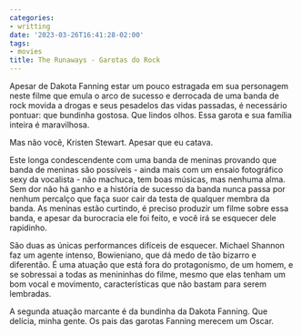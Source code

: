 ```yaml
---
categories:
- writting
date: '2023-03-26T16:41:28-02:00'
tags:
- movies
title: The Runaways - Garotas do Rock
---
```


Apesar de Dakota Fanning estar um pouco estragada em sua personagem neste filme que emula o arco de sucesso e derrocada de uma banda de rock movida a drogas e seus pesadelos das vidas passadas, é necessário pontuar: que bundinha gostosa. Que lindos olhos. Essa garota e sua família inteira é maravilhosa.

Mas não você, Kristen Stewart. Apesar que eu catava.

Este longa condescendente com uma banda de meninas provando que banda de meninas são possíveis - ainda mais com um ensaio fotográfico sexy da vocalista - não machuca, tem boas músicas, mas nenhuma alma. Sem dor não há ganho e a história de sucesso da banda nunca passa por nenhum percalço que faça suor cair da testa de qualquer membra da banda. As meninas estão curtindo, é preciso produzir um filme sobre essa banda, e apesar da burocracia ele foi feito, e você irá se esquecer dele rapidinho.

São duas as únicas performances difíceis de esquecer. Michael Shannon faz um agente intenso, Bowieniano, que dá medo de tão bizarro e diferentão. É uma atuação que está fora do protagonismo, de um homem, e se sobressai a todas as menininhas do filme, mesmo que elas tenham um bom vocal e movimento, características que não bastam para serem lembradas.

A segunda atuação marcante é da bundinha da Dakota Fanning. Que delícia, minha gente. Os pais das garotas Fanning merecem um Oscar.


